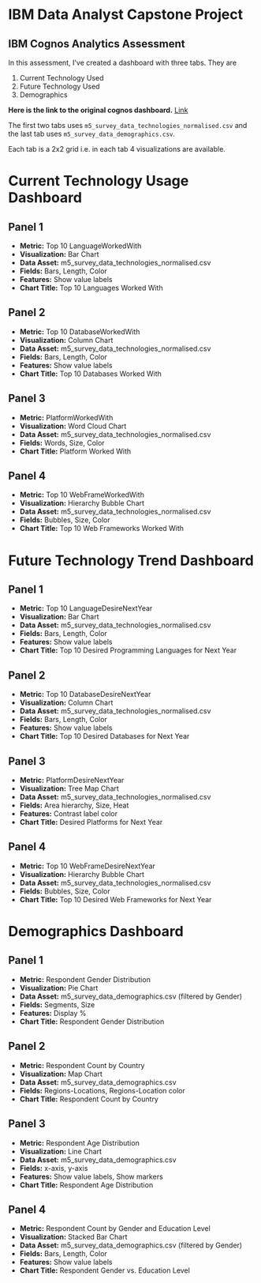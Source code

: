 # IBM Data Analyst Capstone Project
## IBM Cognos Analytics Assessment

In this assessment, I've created a dashboard with three tabs. They are
1. Current Technology Used
2. Future Technology Used
3. Demographics

**Here is the link to the original cognos dashboard.** [Link](https://ap2.ca.analytics.ibm.com/bi/?perspective=dashboard&pathRef=.my_folders%2FAssesment&action=view&mode=dashboard&subView=model0000018f420ee5ca_00000002)

The first two tabs uses `m5_survey_data_technologies_normalised.csv` and the last tab uses `m5_survey_data_demographics.csv`.

Each tab is a 2x2 grid i.e. in each tab 4 visualizations are available.

# Current Technology Usage Dashboard

## Panel 1
- **Metric:** Top 10 LanguageWorkedWith
- **Visualization:** Bar Chart
- **Data Asset:** m5_survey_data_technologies_normalised.csv
- **Fields:** Bars, Length, Color
- **Features:** Show value labels
- **Chart Title:** Top 10 Languages Worked With

## Panel 2
- **Metric:** Top 10 DatabaseWorkedWith
- **Visualization:** Column Chart
- **Data Asset:** m5_survey_data_technologies_normalised.csv
- **Fields:** Bars, Length, Color
- **Features:** Show value labels
- **Chart Title:** Top 10 Databases Worked With

## Panel 3
- **Metric:** PlatformWorkedWith
- **Visualization:** Word Cloud Chart
- **Data Asset:** m5_survey_data_technologies_normalised.csv
- **Fields:** Words, Size, Color
- **Chart Title:** Platform Worked With

## Panel 4
- **Metric:** Top 10 WebFrameWorkedWith
- **Visualization:** Hierarchy Bubble Chart
- **Data Asset:** m5_survey_data_technologies_normalised.csv
- **Fields:** Bubbles, Size, Color
- **Chart Title:** Top 10 Web Frameworks Worked With

# Future Technology Trend Dashboard

## Panel 1
- **Metric:** Top 10 LanguageDesireNextYear
- **Visualization:** Bar Chart
- **Data Asset:** m5_survey_data_technologies_normalised.csv
- **Fields:** Bars, Length, Color
- **Features:** Show value labels
- **Chart Title:** Top 10 Desired Programming Languages for Next Year

## Panel 2
- **Metric:** Top 10 DatabaseDesireNextYear
- **Visualization:** Column Chart
- **Data Asset:** m5_survey_data_technologies_normalised.csv
- **Fields:** Bars, Length, Color
- **Features:** Show value labels
- **Chart Title:** Top 10 Desired Databases for Next Year

## Panel 3
- **Metric:** PlatformDesireNextYear
- **Visualization:** Tree Map Chart
- **Data Asset:** m5_survey_data_technologies_normalised.csv
- **Fields:** Area hierarchy, Size, Heat
- **Features:** Contrast label color
- **Chart Title:** Desired Platforms for Next Year

## Panel 4
- **Metric:** Top 10 WebFrameDesireNextYear
- **Visualization:** Hierarchy Bubble Chart
- **Data Asset:** m5_survey_data_technologies_normalised.csv
- **Fields:** Bubbles, Size, Color
- **Chart Title:** Top 10 Desired Web Frameworks for Next Year

# Demographics Dashboard

## Panel 1
- **Metric:** Respondent Gender Distribution
- **Visualization:** Pie Chart
- **Data Asset:** m5_survey_data_demographics.csv (filtered by Gender)
- **Fields:** Segments, Size
- **Features:** Display %
- **Chart Title:** Respondent Gender Distribution

## Panel 2
- **Metric:** Respondent Count by Country
- **Visualization:** Map Chart
- **Data Asset:** m5_survey_data_demographics.csv
- **Fields:** Regions-Locations, Regions-Location color
- **Chart Title:** Respondent Count by Country

## Panel 3
- **Metric:** Respondent Age Distribution
- **Visualization:** Line Chart
- **Data Asset:** m5_survey_data_demographics.csv
- **Fields:** x-axis, y-axis
- **Features:** Show value labels, Show markers
- **Chart Title:** Respondent Age Distribution

## Panel 4
- **Metric:** Respondent Count by Gender and Education Level
- **Visualization:** Stacked Bar Chart
- **Data Asset:** m5_survey_data_demographics.csv (filtered by Gender)
- **Fields:** Bars, Length, Color
- **Features:** Show value labels
- **Chart Title:** Respondent Gender vs. Education Level

